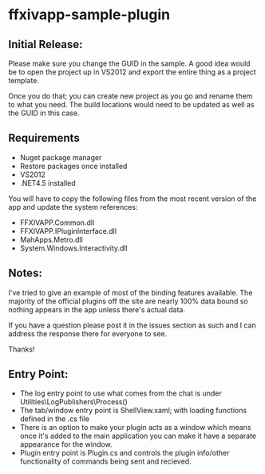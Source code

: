 ffxivapp-sample-plugin
======================

## Initial Release:
Please make sure you change the GUID in the sample. A good idea would be to open the project up in VS2012 and export the entire thing as a project template.

Once you do that; you can create new project as you go and rename them to what you need. The build locations would need to be updated as well as the GUID in this case.

## Requirements

* Nuget package manager
 * Restore packages once installed
* VS2012
* .NET4.5 installed

You will have to copy the following files from the most recent version of the app and update the system references:

* FFXIVAPP.Common.dll
* FFXIVAPP.IPluginInterface.dll
* MahApps.Metro.dll
* System.Windows.Interactivity.dll

## Notes:

I've tried to give an example of most of the binding features available. The majority of the official plugins off the site are nearly 100% data bound so nothing appears in the app unless there's actual data.

If you have a question please post it in the issues section as such and I can address the response there for everyone to see.

Thanks!

## Entry Point:

* The log entry point to use what comes from the chat is under Utilities\LogPublishers\Process()
* The tab/window entry point is ShellView.xaml; with loading functions defined in the .cs file
* There is an option to make your plugin acts as a window which means once it's added to the main application you can make it have a separate appearance for the window.
* Plugin entry point is Plugin.cs and controls the plugin info/other functionality of commands being sent and recieved.
